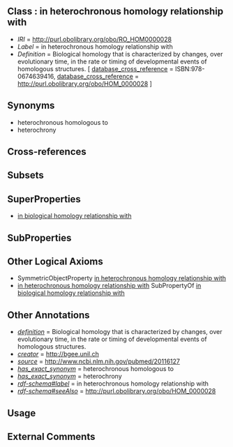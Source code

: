 
## Class : in heterochronous homology relationship with

 * *IRI* = http://purl.obolibrary.org/obo/RO_HOM0000028
 * *Label* = in heterochronous homology relationship with
 * *Definition* = Biological homology that is characterized by changes, over evolutionary time, in the rate or timing of developmental events of homologous structures. [ [database_cross_reference](../../ef/oboInOwl#hasDbXref.md) = ISBN:978-0674639416, [database_cross_reference](../../ef/oboInOwl#hasDbXref.md) = http://purl.obolibrary.org/obo/HOM_0000028 ]

## Synonyms

 * heterochronous homologous to
 * heterochrony

## Cross-references


## Subsets


## SuperProperties

 * [in biological homology relationship with](../../RO/08/RO_HOM0000008.md)

## SubProperties


## Other Logical Axioms

 * SymmetricObjectProperty [in heterochronous homology relationship with](../../RO/28/RO_HOM0000028.md)
 * [in heterochronous homology relationship with](../../RO/28/RO_HOM0000028.md) SubPropertyOf [in biological homology relationship with](../../RO/08/RO_HOM0000008.md)

## Other Annotations

 * *[definition](../../IAO/15/IAO_0000115.md)* = Biological homology that is characterized by changes, over evolutionary time, in the rate or timing of developmental events of homologous structures.
 * *[creator](../../or/creator.md)* = http://bgee.unil.ch
 * *[source](../../ce/source.md)* = http://www.ncbi.nlm.nih.gov/pubmed/20116127
 * *[has_exact_synonym](../../ym/oboInOwl#hasExactSynonym.md)* = heterochronous homologous to
 * *[has_exact_synonym](../../ym/oboInOwl#hasExactSynonym.md)* = heterochrony
 * *[rdf-schema#label](../../el/rdf-schema#label.md)* = in heterochronous homology relationship with
 * *[rdf-schema#seeAlso](../../so/rdf-schema#seeAlso.md)* = http://purl.obolibrary.org/obo/HOM_0000028

## Usage


## External Comments

